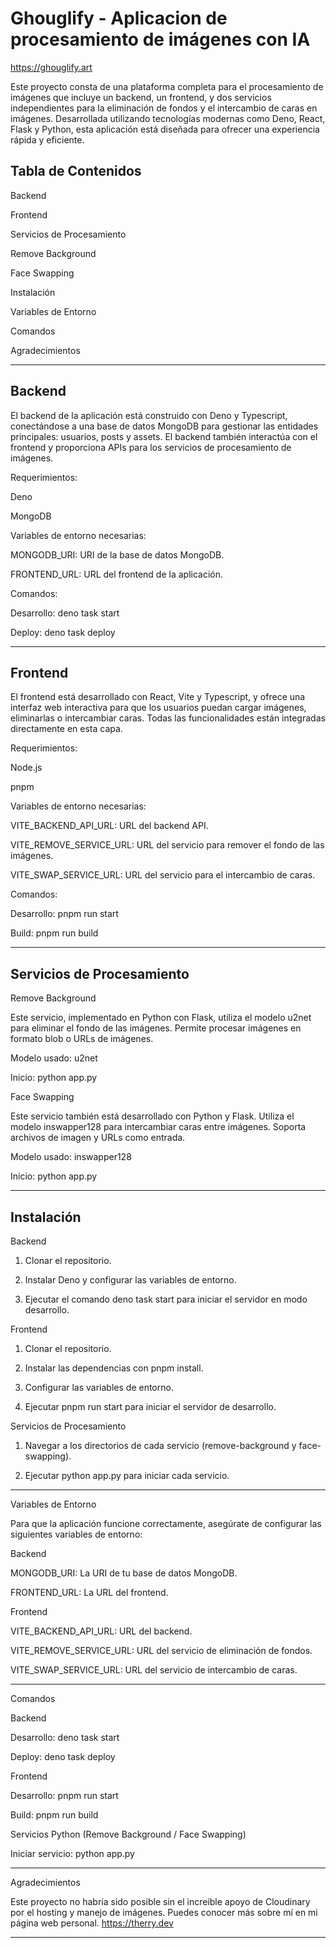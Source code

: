 # Ghouglify - Aplicacion de procesamiento de imágenes con IA

https://ghouglify.art

Este proyecto consta de una plataforma completa para el procesamiento de imágenes que incluye un backend, un frontend, y dos servicios independientes para la eliminación de fondos y el intercambio de caras en imágenes. Desarrollada utilizando tecnologías modernas como Deno, React, Flask y Python, esta aplicación está diseñada para ofrecer una experiencia rápida y eficiente.

## Tabla de Contenidos

Backend

Frontend

Servicios de Procesamiento

Remove Background

Face Swapping


Instalación

Variables de Entorno

Comandos

Agradecimientos



---

## Backend

El backend de la aplicación está construido con Deno y Typescript, conectándose a una base de datos MongoDB para gestionar las entidades principales: usuarios, posts y assets. El backend también interactúa con el frontend y proporciona APIs para los servicios de procesamiento de imágenes.

Requerimientos:

Deno

MongoDB


Variables de entorno necesarias:

MONGODB_URI: URI de la base de datos MongoDB.

FRONTEND_URL: URL del frontend de la aplicación.


Comandos:

Desarrollo: deno task start

Deploy: deno task deploy



---

## Frontend

El frontend está desarrollado con React, Vite y Typescript, y ofrece una interfaz web interactiva para que los usuarios puedan cargar imágenes, eliminarlas o intercambiar caras. Todas las funcionalidades están integradas directamente en esta capa.

Requerimientos:

Node.js

pnpm


Variables de entorno necesarias:

VITE_BACKEND_API_URL: URL del backend API.

VITE_REMOVE_SERVICE_URL: URL del servicio para remover el fondo de las imágenes.

VITE_SWAP_SERVICE_URL: URL del servicio para el intercambio de caras.


Comandos:

Desarrollo: pnpm run start

Build: pnpm run build



---

## Servicios de Procesamiento

Remove Background

Este servicio, implementado en Python con Flask, utiliza el modelo u2net para eliminar el fondo de las imágenes. Permite procesar imágenes en formato blob o URLs de imágenes.

Modelo usado: u2net

Inicio: python app.py


Face Swapping

Este servicio también está desarrollado con Python y Flask. Utiliza el modelo inswapper128 para intercambiar caras entre imágenes. Soporta archivos de imagen y URLs como entrada.

Modelo usado: inswapper128

Inicio: python app.py



---

## Instalación

Backend

1. Clonar el repositorio.


2. Instalar Deno y configurar las variables de entorno.


3. Ejecutar el comando deno task start para iniciar el servidor en modo desarrollo.



Frontend

1. Clonar el repositorio.


2. Instalar las dependencias con pnpm install.


3. Configurar las variables de entorno.


4. Ejecutar pnpm run start para iniciar el servidor de desarrollo.



Servicios de Procesamiento

1. Navegar a los directorios de cada servicio (remove-background y face-swapping).


2. Ejecutar python app.py para iniciar cada servicio.




---

Variables de Entorno

Para que la aplicación funcione correctamente, asegúrate de configurar las siguientes variables de entorno:

Backend

MONGODB_URI: La URI de tu base de datos MongoDB.

FRONTEND_URL: La URL del frontend.


Frontend

VITE_BACKEND_API_URL: URL del backend.

VITE_REMOVE_SERVICE_URL: URL del servicio de eliminación de fondos.

VITE_SWAP_SERVICE_URL: URL del servicio de intercambio de caras.



---

Comandos

Backend

Desarrollo: deno task start

Deploy: deno task deploy


Frontend

Desarrollo: pnpm run start

Build: pnpm run build


Servicios Python (Remove Background / Face Swapping)

Iniciar servicio: python app.py



---

Agradecimientos

Este proyecto no habría sido posible sin el increíble apoyo de Cloudinary por el hosting y manejo de imágenes. 
Puedes conocer más sobre mí en mi página web personal. https://therry.dev


---


